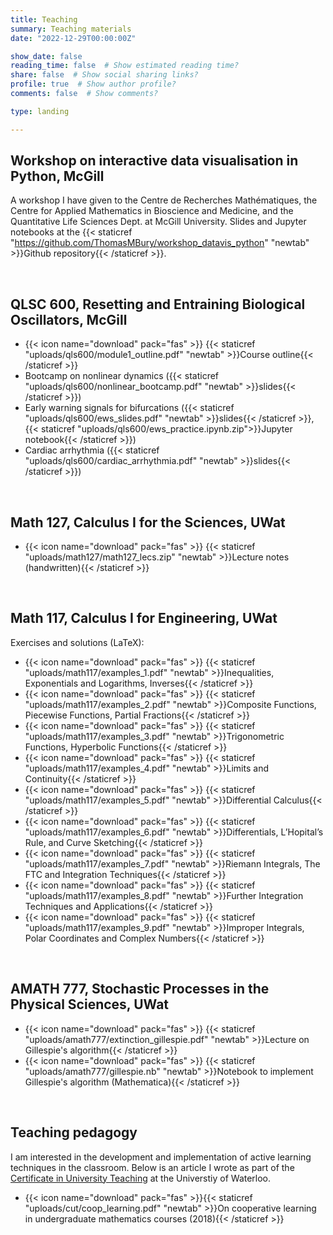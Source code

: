 ```yaml
---
title: Teaching
summary: Teaching materials
date: "2022-12-29T00:00:00Z"

show_date: false
reading_time: false  # Show estimated reading time?
share: false  # Show social sharing links?
profile: true  # Show author profile?
comments: false  # Show comments?

type: landing

---
```



## Workshop on interactive data visualisation in Python, McGill
A workshop I have given to the Centre de Recherches Mathématiques, the Centre for Applied Mathematics in Bioscience and Medicine, and the Quantitative Life Sciences Dept. at McGill University. Slides and Jupyter notebooks at the {{< staticref "https://github.com/ThomasMBury/workshop_datavis_python" "newtab" >}}Github repository{{< /staticref >}}.

<br>

 ## QLSC 600, Resetting and Entraining Biological Oscillators, McGill
 - {{< icon name="download" pack="fas" >}} {{< staticref "uploads/qls600/module1_outline.pdf" "newtab" >}}Course outline{{< /staticref >}}
 - Bootcamp on nonlinear dynamics ({{< staticref "uploads/qls600/nonlinear_bootcamp.pdf" "newtab" >}}slides{{< /staticref >}})
 - Early warning signals for bifurcations ({{< staticref "uploads/qls600/ews_slides.pdf" "newtab" >}}slides{{< /staticref >}}, {{< staticref "uploads/qls600/ews_practice.ipynb.zip">}}Jupyter notebook{{< /staticref >}})
 - Cardiac arrhythmia ({{< staticref "uploads/qls600/cardiac_arrhythmia.pdf" "newtab" >}}slides{{< /staticref >}})


<br>

 ## Math 127, Calculus I for the Sciences, UWat

 - {{< icon name="download" pack="fas" >}} {{< staticref "uploads/math127/math127_lecs.zip" "newtab" >}}Lecture notes (handwritten){{< /staticref >}}

<br>

## Math 117, Calculus I for Engineering, UWat

Exercises and solutions (LaTeX):
- {{< icon name="download" pack="fas" >}} {{< staticref "uploads/math117/examples_1.pdf" "newtab" >}}Inequalities, Exponentials and Logarithms, Inverses{{< /staticref >}}
- {{< icon name="download" pack="fas" >}} {{< staticref "uploads/math117/examples_2.pdf" "newtab" >}}Composite Functions, Piecewise Functions, Partial Fractions{{< /staticref >}}
- {{< icon name="download" pack="fas" >}} {{< staticref "uploads/math117/examples_3.pdf" "newtab" >}}Trigonometric Functions, Hyperbolic Functions{{< /staticref >}}
- {{< icon name="download" pack="fas" >}} {{< staticref "uploads/math117/examples_4.pdf" "newtab" >}}Limits and Continuity{{< /staticref >}}
- {{< icon name="download" pack="fas" >}} {{< staticref "uploads/math117/examples_5.pdf" "newtab" >}}Differential Calculus{{< /staticref >}}
- {{< icon name="download" pack="fas" >}} {{< staticref "uploads/math117/examples_6.pdf" "newtab" >}}Differentials, L’Hopital’s Rule, and Curve Sketching{{< /staticref >}}
- {{< icon name="download" pack="fas" >}} {{< staticref "uploads/math117/examples_7.pdf" "newtab" >}}Riemann Integrals, The FTC and Integration Techniques{{< /staticref >}}
- {{< icon name="download" pack="fas" >}} {{< staticref "uploads/math117/examples_8.pdf" "newtab" >}}Further Integration Techniques and Applications{{< /staticref >}}
- {{< icon name="download" pack="fas" >}} {{< staticref "uploads/math117/examples_9.pdf" "newtab" >}}Improper Integrals, Polar Coordinates and Complex Numbers{{< /staticref >}}


<br>

## AMATH 777, Stochastic Processes in the Physical Sciences, UWat

 - {{< icon name="download" pack="fas" >}} {{< staticref "uploads/amath777/extinction_gillespie.pdf" "newtab" >}}Lecture on Gillespie's algorithm{{< /staticref >}}
 - {{< icon name="download" pack="fas" >}} {{< staticref "uploads/amath777/gillespie.nb" "newtab" >}}Notebook to implement Gillespie's algorithm (Mathematica){{< /staticref >}}


<br>

## Teaching pedagogy
I am interested in the development and implementation of active learning techniques in the classroom. Below is an article I wrote as part of the [Certificate in University Teaching](https://uwaterloo.ca/centre-for-teaching-excellence/support-graduate-students/certificate-university-teaching) at the Universtiy of Waterloo.
 - {{< icon name="download" pack="fas" >}}{{< staticref "uploads/cut/coop_learning.pdf" "newtab" >}}On cooperative learning in undergraduate mathematics courses (2018){{< /staticref >}}






